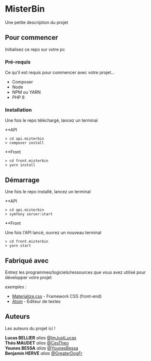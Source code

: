 # MisterBin

Une petite description du projet

## Pour commencer

Initialisez ce repo sur votre pc

### Pré-requis

Ce qu'il est requis pour commencer avec votre projet...

- Composer
- Node
- NPM ou YARN
- PHP 8

### Installation

Une fois le repo téléchargé, lancez un terminal

**API

``` 
> cd api.misterbin
> composer install
```

**Front

```
> cd front.misterbin
> yarn install
```

## Démarrage


Une fois le repo installé, lancez un terminal

**API

``` 
> cd api.misterbin
> symfony server:start
```

**Front

Une fois l'API lancé, ouvrez un nouveau terminal

```
> cd front.misterbin
> yarn start
```

## Fabriqué avec

Entrez les programmes/logiciels/ressources que vous avez utilisé pour développer votre projet

_exemples :_
* [Materialize.css](http://materializecss.com) - Framework CSS (front-end)
* [Atom](https://atom.io/) - Editeur de textes

## Auteurs
Les auteurs du projet ici !

**Lucas BELLIER** _alias_ [@ImJustLucas](https://github.com/ImJustLucas)<br>
**Théo MAUDET** _alias_ [@CesTheo](https://github.com/CesTheo)<br>
**Younes BESSA** _alias_ [@YounesBessa](https://github.com/YounesBessa)<br>
**Benjamin HERVE** _alias_ [@GreaterDogFr](https://github.com/GreaterDogFr)
